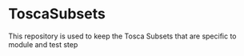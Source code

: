 # ToscaSubsets
This repository is used to keep the Tosca Subsets that are specific to module and test step
